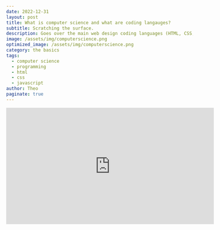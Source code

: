 ```yaml
---
date: 2022-12-31
layout: post
title: What is computer science and what are coding langauges?
subtitle: Scratching the surface.
description: Goes over the main web design coding languages (HTML, CSS, and JS)
image: /assets/img/computerscience.png
optimized_image: /assets/img/computerscience.png
category: the basics
tags:
  - computer science
  - programming
  - html
  - css
  - javascript
author: Theo
paginate: true
---
```

<iframe width="560" height="315" src="https://www.youtube.com/embed/h5Qj5UtWlI4" title="YouTube video player" frameborder="0" allow="accelerometer; autoplay; clipboard-write; encrypted-media; gyroscope; picture-in-picture; web-share" allowfullscreen></iframe>
